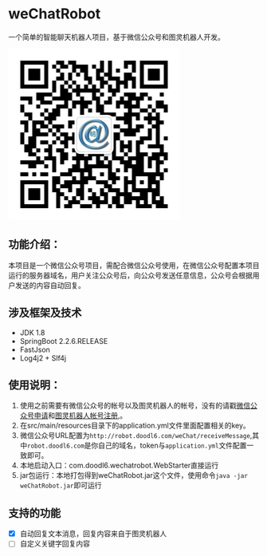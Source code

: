 # weChatRobot
一个简单的智能聊天机器人项目，基于微信公众号和图灵机器人开发。

![qrcode](robot-web/src/main/resources/static/images/qrcode.jpg "扫码关注，体验智能机器人")

## 功能介绍：
  本项目是一个微信公众号项目，需配合微信公众号使用，在微信公众号配置本项目运行的服务器域名，用户关注公众号后，向公众号发送任意信息，公众号会根据用户发送的内容自动回复。
  
## 涉及框架及技术
+ JDK 1.8
+ SpringBoot 2.2.6.RELEASE
+ FastJson
+ Log4j2 + Slf4j

## 使用说明：
1. 使用之前需要有微信公众号的帐号以及图灵机器人的帐号，没有的请戳[微信公众号申请](https://mp.weixin.qq.com/cgi-bin/readtemplate?t=register/step1_tmpl&lang=zh_CN)和[图灵机器人帐号注册](http://tuling123.com/register/email.jhtml),。
2. 在src/main/resources目录下的application.yml文件里面配置相关的key。
3. 微信公众号URL配置为`http://robot.doodl6.com/weChat/receiveMessage`,其中`robot.doodl6.com`是你自己的域名，token与`application.yml`文件配置一致即可。
4. 本地启动入口：com.doodl6.wechatrobot.WebStarter直接运行
5. jar包运行：本地打包得到weChatRobot.jar这个文件，使用命令`java -jar weChatRobot.jar`即可运行

## 支持的功能
* [x] 自动回复文本消息，回复内容来自于图灵机器人
* [ ] 自定义关键字回复内容
